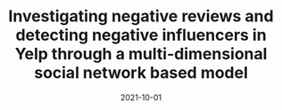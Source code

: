 ---
title: 'Investigating negative reviews and detecting negative influencers in Yelp through a multi-dimensional social network based model'
collection: publications
permalink: /publication/2021-10-01-International Journal of Information Management.md
excerpt: 'E. Corradini, A.  Nocera, D.  Ursino, L.  Virgili'
date: 2021-10-01
venue: 'International Journal of Information Management'
link: 'https://doi.org/10.1016/j.ijinfomgt.2021.102377'
location: 'University of Pavia, Polytechnic University of Marche'
---